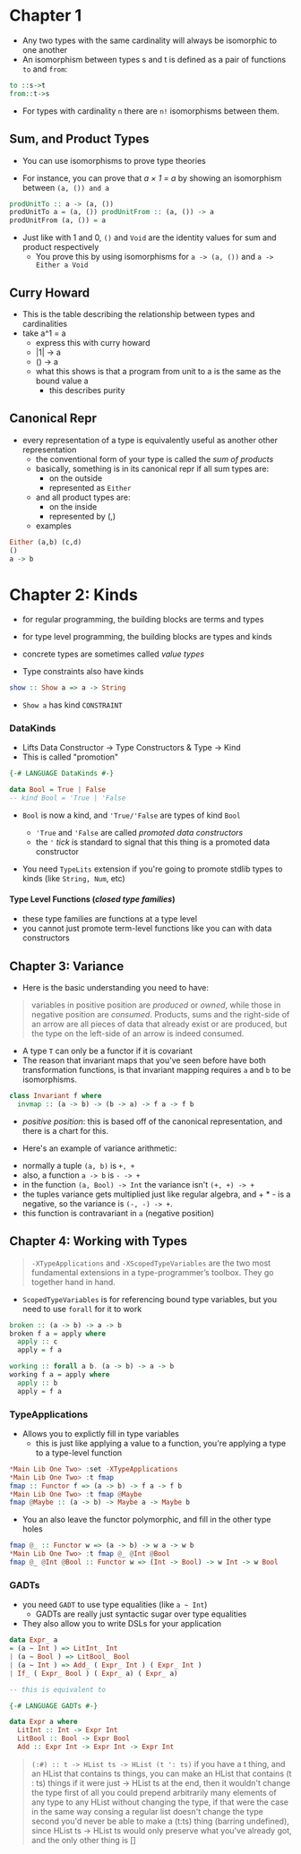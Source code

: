 Chapter 1
============
* Any two types with the same cardinality will always be isomorphic to one another
* An isomorphism between types s and t is defined as a pair of functions `to` and `from`:

```haskell
to ::s->t 
from::t->s
```

* For types with cardinality `n` there are `n!` isomorphisms between them.

Sum, and Product Types
------------------------
* You can use isomorphisms to prove type theories
 - For instance, you can prove that *a × 1 = a* by showing an isomorphism between `(a, ()) and a`

 ```haskell
prodUnitTo :: a -> (a, ())
prodUnitTo a = (a, ()) prodUnitFrom :: (a, ()) -> a
prodUnitFrom (a, ()) = a
```

* Just like with 1 and 0, `()` and `Void` are the identity values for sum and
  product respectively
  - You prove this by using isomorphisms for `a -> (a, ())` and `a -> Either a Void`

Curry Howard
-------------
* This is the table describing the relationship between types and cardinalities
* take a^1 = a
  - express this with curry howard
  - |1| -> a
  - () -> a
  - what this shows is that a program from unit to a is the same as the bound
    value a
    - this describes purity

Canonical Repr
---------------
* every representation of a type is equivalently useful as another other
  representation
  - the conventional form of your type is called the *sum of products*
  - basically, something is in its canonical repr if all sum types are:
    * on the outside
    * represented as `Either`
  - and all product types are:
    * on the inside
    * represented by (,)
  - examples

```haskell
Either (a,b) (c,d)
()
a -> b
```

Chapter 2: Kinds
====================
* for regular programming, the building blocks are terms and types
* for type level programming, the building blocks are types and kinds

* concrete types are sometimes called *value types*
* Type constraints also have kinds

```haskell
show :: Show a => a -> String
```

* `Show a` has kind `CONSTRAINT`

### DataKinds
* Lifts Data Constructor -> Type Constructors & Type -> Kind
* This is called "promotion"

```haskell
{-# LANGUAGE DataKinds #-}

data Bool = True | False
-- kind Bool = 'True | 'False
```

* `Bool` is now a kind, and `'True/'False` are types of kind `Bool`
  - `'True` and `'False` are called *promoted data constructors*
  - the `'` *tick* is standard to signal that this thing is a promoted data
    constructor

* You need `TypeLits` extension if you're going to promote stdlib types to kinds
  (like `String, Num`, etc)

#### Type Level Functions (*closed type families*)
- these type families are functions at a type level
- you cannot just promote term-level functions like you can with data
  constructors

Chapter 3: Variance
--------------------
* Here is the basic understanding you need to have:

> variables in positive position are *produced* or *owned*, while those in
negative position are *consumed*. Products, sums and the right-side of an arrow
are all pieces of data that already exist or are produced, but the type on the
left-side of an arrow is indeed consumed.

* A type `T` can only be a functor if it is covariant
* The reason that invariant maps that you've seen before have both
  transformation functions, is that invariant mapping requires `a` and `b` to be
  isomorphisms.

```haskell
class Invariant f where
  invmap :: (a -> b) -> (b -> a) -> f a -> f b
```

* *positive position*: this is based off of the canonical representation, and
  there is a chart for this.

* Here's an example of variance arithmetic:

 - normally a tuple `(a, b)` is `+, +`
 - also, a function `a -> b` is `- -> +`
 - in the function `(a, Bool) -> Int` the variance isn't `(+, +) -> +`
 - the tuples variance gets multiplied just like regular algebra, and + * - is a
   negative, so the variance is `(-, -) -> +`.
 - this function is contravariant in `a` (negative position)

 Chapter 4: Working with Types
 -----------------------------
 > `-XTypeApplications` and `-XScopedTypeVariables` are the two most
fundamental extensions in a type-programmer’s toolbox. They go
together hand in hand.

 * `ScopedTypeVariables` is for referencing bound type variables, but you need
   to use `forall` for it to work

```haskell
broken :: (a -> b) -> a -> b
broken f a = apply where
  apply :: c
  apply = f a

working :: forall a b. (a -> b) -> a -> b
working f a = apply where
  apply :: b
  apply = f a
```

### TypeApplications
* Allows you to explictly fill in type variables
  - this is just like applying a value to a function, you're applying a type to
    a type-level function

```haskell
*Main Lib One Two> :set -XTypeApplications 
*Main Lib One Two> :t fmap
fmap :: Functor f => (a -> b) -> f a -> f b
*Main Lib One Two> :t fmap @Maybe
fmap @Maybe :: (a -> b) -> Maybe a -> Maybe b
```

* You an also leave the functor polymorphic, and fill in the other type holes

```haskell
fmap @_ :: Functor w => (a -> b) -> w a -> w b
*Main Lib One Two> :t fmap @_ @Int @Bool
fmap @_ @Int @Bool :: Functor w => (Int -> Bool) -> w Int -> w Bool
```

### GADTs
* you need `GADT` to use type equalities (like `a ~ Int`)
  - GADTs are really just syntactic sugar over type equalities
* They also allow you to write DSLs for your application

```haskell
data Expr_ a
= (a ∼ Int ) => LitInt_ Int
| (a ∼ Bool ) => LitBool_ Bool
| (a ∼ Int ) => Add_ ( Expr_ Int ) ( Expr_ Int )
| If_ ( Expr_ Bool ) ( Expr_ a) ( Expr_ a)

-- this is equivalent to 

{-# LANGUAGE GADTs #-}

data Expr a where
  LitInt :: Int -> Expr Int
  LitBool :: Bool -> Expr Bool
  Add :: Expr Int -> Expr Int -> Expr Int
```

> `(:#) :: t -> HList ts -> HList (t ': ts)` if you have a t thing, and an HList
 that contains ts things, you can make an HList that contains (t : ts) things if
 it were just -> HList ts at the end, then it wouldn't change the type first of
 all you could prepend arbitrarily many elements of any type to any HList
 without changing the type, if that were the case in the same way consing a
 regular list doesn't change the type second you'd never be able to make a
 (t:ts) thing (barring undefined), since HList ts -> HList ts would only
 preserve what you've already got, and the only other thing is []
